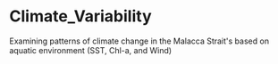 # Climate_Variability
Examining patterns of climate change in the Malacca Strait's based on aquatic environment (SST, Chl-a, and Wind)
